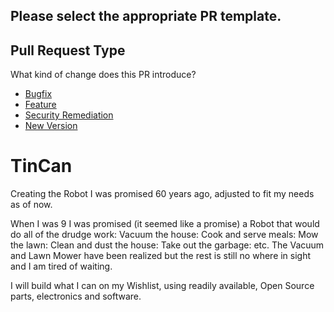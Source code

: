 ## Please select the appropriate PR template.

## Pull Request Type
What kind of change does this PR introduce?

* [Bugfix](?expand=1&template=bug_template.md&labels=bug,Semver-Patch&title=Bug+fix&head_repo=Dev)
* [Feature](?expand=1&template=feature_template.md&labels=enhancement,Semver-Minor&title=Feature&head_repo=Dev)
* [Security Remediation](?expand=1&template=security_template.md&labels=security+fix,Semver-patch&title=Security+Request&head_repo=Dev)
* [New Version](?expand=1&template=version_template.md&labels=enhancement,Semver-Major&title=New+Version&head_repo=Dev)


# TinCan
Creating the Robot I was promised 60 years ago, adjusted to fit my needs as of now.

When I was 9 I was promised (it seemed like a promise) a Robot that would do all of the drudge work: Vacuum the house: Cook and serve meals: Mow the lawn: Clean and dust the house: Take out the garbage: etc.  The Vacuum and Lawn Mower have been realized but the rest is still no where in sight and I am tired of waiting.

I will build what I can on my Wishlist, using readily available, Open Source parts, electronics and software.